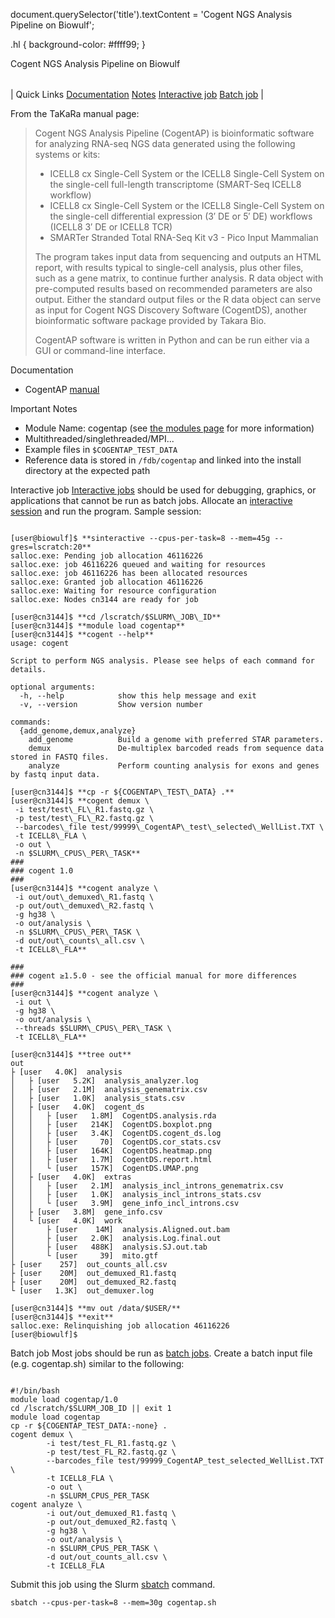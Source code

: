 

document.querySelector('title').textContent = 'Cogent NGS Analysis Pipeline on Biowulf';

 .hl { background-color: #ffff99; }

Cogent NGS Analysis Pipeline on Biowulf


|  |
| --- |
| 
Quick Links
[Documentation](#doc)
[Notes](#notes)
[Interactive job](#int) 
[Batch job](#sbatch) 
 |



From the TaKaRa manual page:



> 
> 
>  Cogent NGS Analysis Pipeline (CogentAP) is bioinformatic software for analyzing
>  RNA-seq NGS data generated using the following systems or kits:
> 
>  * ICELL8 cx Single-Cell System or the ICELL8 Single-Cell System on the single-cell full-length transcriptome (SMART-Seq ICELL8 workflow)
> * ICELL8 cx Single-Cell System or the ICELL8 Single-Cell System on the single-cell differential expression (3′ DE or 5′ DE) workflows (ICELL8 3′ DE or ICELL8 TCR)
> * SMARTer Stranded Total RNA-Seq Kit v3 - Pico Input Mammalian
> 
> 
> 
>  The program takes input data from sequencing and outputs an HTML
>  report, with results typical to single-cell analysis, plus other
>  files, such as a gene matrix, to continue further analysis. R data
>  object with pre-computed results based on recommended parameters
>  are also output. Either the standard output files or the R data
>  object can serve as input for Cogent NGS Discovery Software
>  (CogentDS), another bioinformatic software package provided by
>  Takara Bio.
> 
>  CogentAP software is written in Python and can be run either via a
>  GUI or command-line interface.
> 
>  



Documentation
* CogentAP [manual](https://www.takarabio.com/learning-centers/next-generation-sequencing/bioinformatics-resources/cogent-ngs-analysis-pipeline/cogent-ngs-analysis-pipeline-v10-user-manual)


Important Notes
* Module Name: cogentap (see [the modules page](/apps/modules.html) for more information)
* Multithreaded/singlethreaded/MPI...
* Example files in `$COGENTAP_TEST_DATA`
* Reference data is stored in `/fdb/cogentap` and linked into the
 install directory at the expected path



Interactive job
[Interactive jobs](/docs/userguide.html#int) should be used for debugging, graphics, or applications that cannot be run as batch jobs.
Allocate an [interactive session](/docs/userguide.html#int) and run the program. Sample session:



```

[user@biowulf]$ **sinteractive --cpus-per-task=8 --mem=45g --gres=lscratch:20**
salloc.exe: Pending job allocation 46116226
salloc.exe: job 46116226 queued and waiting for resources
salloc.exe: job 46116226 has been allocated resources
salloc.exe: Granted job allocation 46116226
salloc.exe: Waiting for resource configuration
salloc.exe: Nodes cn3144 are ready for job

[user@cn3144]$ **cd /lscratch/$SLURM\_JOB\_ID**
[user@cn3144]$ **module load cogentap**
[user@cn3144]$ **cogent --help**
usage: cogent

Script to perform NGS analysis. Please see helps of each command for details.

optional arguments:
  -h, --help            show this help message and exit
  -v, --version         Show version number

commands:
  {add_genome,demux,analyze}
    add_genome          Build a genome with preferred STAR parameters.
    demux               De-multiplex barcoded reads from sequence data stored in FASTQ files.
    analyze             Perform counting analysis for exons and genes by fastq input data.

[user@cn3144]$ **cp -r ${COGENTAP\_TEST\_DATA} .**
[user@cn3144]$ **cogent demux \
 -i test/test\_FL\_R1.fastq.gz \
 -p test/test\_FL\_R2.fastq.gz \
 --barcodes\_file test/99999\_CogentAP\_test\_selected\_WellList.TXT \
 -t ICELL8\_FLA \
 -o out \
 -n $SLURM\_CPUS\_PER\_TASK**
###
### cogent 1.0
###
[user@cn3144]$ **cogent analyze \
 -i out/out\_demuxed\_R1.fastq \
 -p out/out\_demuxed\_R2.fastq \
 -g hg38 \
 -o out/analysis \
 -n $SLURM\_CPUS\_PER\_TASK \
 -d out/out\_counts\_all.csv \
 -t ICELL8\_FLA**

###
### cogent ≥1.5.0 - see the official manual for more differences
###
[user@cn3144]$ **cogent analyze \
 -i out \
 -g hg38 \
 -o out/analysis \
 --threads $SLURM\_CPUS\_PER\_TASK \
 -t ICELL8\_FLA**

[user@cn3144]$ **tree out**
out
├ [user   4.0K]  analysis
│   ├ [user   5.2K]  analysis_analyzer.log
│   ├ [user   2.1M]  analysis_genematrix.csv
│   ├ [user   1.0K]  analysis_stats.csv
│   ├ [user   4.0K]  cogent_ds
│   │   ├ [user   1.8M]  CogentDS.analysis.rda
│   │   ├ [user   214K]  CogentDS.boxplot.png
│   │   ├ [user   3.4K]  CogentDS.cogent_ds.log
│   │   ├ [user     70]  CogentDS.cor_stats.csv
│   │   ├ [user   164K]  CogentDS.heatmap.png
│   │   ├ [user   1.7M]  CogentDS.report.html
│   │   └ [user   157K]  CogentDS.UMAP.png
│   ├ [user   4.0K]  extras
│   │   ├ [user   2.1M]  analysis_incl_introns_genematrix.csv
│   │   ├ [user   1.0K]  analysis_incl_introns_stats.csv
│   │   └ [user   3.9M]  gene_info_incl_introns.csv
│   ├ [user   3.8M]  gene_info.csv
│   └ [user   4.0K]  work
│       ├ [user    14M]  analysis.Aligned.out.bam
│       ├ [user   2.0K]  analysis.Log.final.out
│       ├ [user   488K]  analysis.SJ.out.tab
│       └ [user     39]  mito.gtf
├ [user    257]  out_counts_all.csv
├ [user    20M]  out_demuxed_R1.fastq
├ [user    20M]  out_demuxed_R2.fastq
└ [user   1.3K]  out_demuxer.log

[user@cn3144]$ **mv out /data/$USER/**
[user@cn3144]$ **exit**
salloc.exe: Relinquishing job allocation 46116226
[user@biowulf]$

```


Batch job
Most jobs should be run as [batch jobs](/docs/userguide.html#submit).
Create a batch input file (e.g. cogentap.sh) similar to the following:



```

#!/bin/bash
module load cogentap/1.0
cd /lscratch/$SLURM_JOB_ID || exit 1
module load cogentap
cp -r ${COGENTAP_TEST_DATA:-none} .
cogent demux \
        -i test/test_FL_R1.fastq.gz \
        -p test/test_FL_R2.fastq.gz \
        --barcodes_file test/99999_CogentAP_test_selected_WellList.TXT \
        -t ICELL8_FLA \
        -o out \
        -n $SLURM_CPUS_PER_TASK
cogent analyze \
        -i out/out_demuxed_R1.fastq \
        -p out/out_demuxed_R2.fastq \
        -g hg38 \
        -o out/analysis \
        -n $SLURM_CPUS_PER_TASK \
        -d out/out_counts_all.csv \
        -t ICELL8_FLA

```

Submit this job using the Slurm [sbatch](/docs/userguide.html) command.



```
sbatch --cpus-per-task=8 --mem=30g cogentap.sh
```







